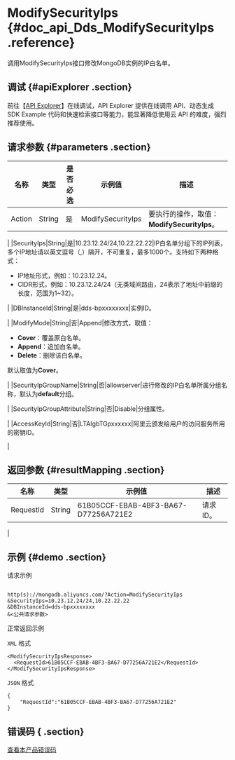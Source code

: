 # ModifySecurityIps {#doc_api_Dds_ModifySecurityIps .reference}

调用ModifySecurityIps接口修改MongoDB实例的IP白名单。

## 调试 {#apiExplorer .section}

前往【[API Explorer](https://api.aliyun.com/#product=Dds&api=ModifySecurityIps)】在线调试，API Explorer 提供在线调用 API、动态生成 SDK Example 代码和快速检索接口等能力，能显著降低使用云 API 的难度，强烈推荐使用。

## 请求参数 {#parameters .section}

|名称|类型|是否必选|示例值|描述|
|--|--|----|---|--|
|Action|String|是|ModifySecurityIps|要执行的操作，取值：**ModifySecurityIps**。

 |
|SecurityIps|String|是|10.23.12.24/24,10.22.22.22|IP白名单分组下的IP列表，多个IP地址请以英文逗号（,）隔开，不可重复，最多1000个。支持如下两种格式：

 -   IP地址形式，例如：10.23.12.24。
-   CIDR形式，例如：10.23.12.24/24（无类域间路由，24表示了地址中前缀的长度，范围为1~32）。

 |
|DBInstanceId|String|是|dds-bpxxxxxxxx|实例ID。

 |
|ModifyMode|String|否|Append|修改方式，取值：

 -   **Cover**：覆盖原白名单。
-   **Append**：追加白名单。
-   **Delete**：删除该白名单。

 默认取值为**Cover**。

 |
|SecurityIpGroupName|String|否|allowserver|进行修改的IP白名单所属分组名称，默认为**default**分组。

 |
|SecurityIpGroupAttribute|String|否|Disable|分组属性。

 |
|AccessKeyId|String|否|LTAIgbTGpxxxxxx|阿里云颁发给用户的访问服务所用的密钥ID。

 |

## 返回参数 {#resultMapping .section}

|名称|类型|示例值|描述|
|--|--|---|--|
|RequestId|String|61B05CCF-EBAB-4BF3-BA67-D77256A721E2|请求ID。

 |

## 示例 {#demo .section}

请求示例

``` {#request_demo}

http(s)://mongodb.aliyuncs.com/?Action=ModifySecurityIps
&SecurityIps=10.23.12.24/24,10.22.22.22
&DBInstanceId=dds-bpxxxxxxxx
&<公共请求参数>

```

正常返回示例

`XML` 格式

``` {#xml_return_success_demo}
<ModifySecurityIpsResponse>
  <RequestId>61B05CCF-EBAB-4BF3-BA67-D77256A721E2</RequestId>
</ModifySecurityIpsResponse>

```

`JSON` 格式

``` {#json_return_success_demo}
{
	"RequestId":"61B05CCF-EBAB-4BF3-BA67-D77256A721E2"
}
```

## 错误码 { .section}

[查看本产品错误码](https://error-center.aliyun.com/status/product/Dds)

